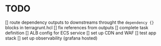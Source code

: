 # TODO

[] route dependency outputs to downstreams throught the `dependency {}` blocks in terragrunt.hcl
[] fix references from outputs
[] complete task definition
[] ALB config for ECS service
[] set up CDN and WAF
[] test app stack
[] set up observability (grafana hosted)